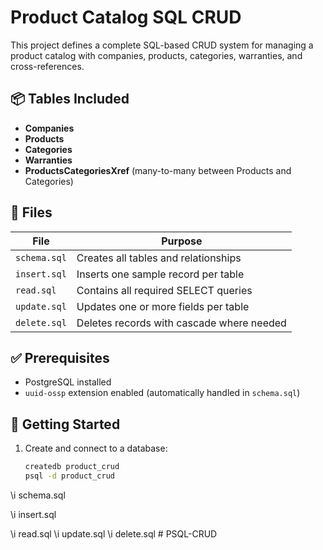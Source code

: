


# Product Catalog SQL CRUD

This project defines a complete SQL-based CRUD system for managing a product catalog with companies, products, categories, warranties, and cross-references.

## 📦 Tables Included

- **Companies**
- **Products**
- **Categories**
- **Warranties**
- **ProductsCategoriesXref** (many-to-many between Products and Categories)

## 📁 Files

| File             | Purpose                                 |
|------------------|------------------------------------------|
| `schema.sql`     | Creates all tables and relationships     |
| `insert.sql`     | Inserts one sample record per table      |
| `read.sql`       | Contains all required SELECT queries     |
| `update.sql`     | Updates one or more fields per table     |
| `delete.sql`     | Deletes records with cascade where needed|

## ✅ Prerequisites

- PostgreSQL installed
- `uuid-ossp` extension enabled (automatically handled in `schema.sql`)

## 🚀 Getting Started

1. Create and connect to a database:
   ```bash
   createdb product_crud
   psql -d product_crud


<!-- run the schema -->

\i schema.sql


<!-- insert sample data: -->

\i insert.sql


<!-- run read/update/delete queries -->

\i read.sql
\i update.sql
\i delete.sql
#   P S Q L - C R U D  
 